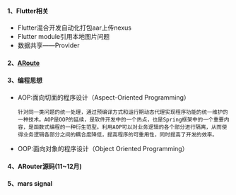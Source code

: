 #### 1、Flutter相关

* Flutter混合开发自动化打包aar上传nexus
* Flutter module引用本地图片问题
* 数据共享——Provider

#### 2、[ARoute](https://developer.aliyun.com/article/71687)

#### 3、编程思想

* AOP:面向切面的程序设计（Aspect-Oriented Programming）

  ```
  针对同一类问题的统一处理，通过预编译方式和运行期动态代理实现程序功能的统一维护的一种技术。AOP是OOP的延续，是软件开发中的一个热点，也是Spring框架中的一个重要内容，是函数式编程的一种衍生范型。利用AOP可以对业务逻辑的各个部分进行隔离，从而使得业务逻辑各部分之间的耦合度降低，提高程序的可重用性，同时提高了开发的效率。
  ```

* OOP:面向对象的程序设计（Object Oriented Programming）

#### 4、ARouter源码(11~12月)

#### 5、mars signal





